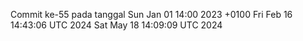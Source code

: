 Commit ke-55 pada tanggal Sun Jan 01 14:00 2023 +0100
Fri Feb 16 14:43:06 UTC 2024
Sat May 18 14:09:09 UTC 2024
